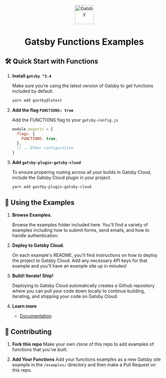 <p align="center">
  <a href="https://www.gatsbyjs.com/?utm_source=starter&utm_medium=readme&utm_campaign=functions-starters">
    <img alt="Gatsby" src="https://www.gatsbyjs.com/Gatsby-Monogram.svg" width="60" />
  </a>
</p>
<h1 align="center">
  Gatsby Functions Examples
</h1>

## 🛠 Quick Start with Functions

1. **Install `gatsby ^3.4`**

   Make sure you're using the latest version of Gatsby to get functions included by default.

   ```bash
   yarn add gastby@latest
   ```

2. **Add the flag `FUNCTIONS: true`**

   Add the FUNCTIONS flag to your `gatsby-config.js`

   ```js
   module.exports = {
     flags: {
       FUNCTIONS: true,
     },
     // ...Other configuration
   }
   ```

3. **Add `gatsby-plugin-gatsby-cloud`**

   To ensure propering routing across all your builds in Gatsby Cloud, include the Gatsby Cloud plugin in your project.

   ```bash
   yarn add gastby-plugin-gatsby-cloud
   ```

## 🚀 Using the Examples

1.  **Browse Examples.**

    Browse the examples folder included here. You'll find a variety of examples including how to submit forms, send emails, and how to handle authentication.

2.  **Deploy to Gatsby Cloud.**

    On each example's README, you'll find instructions on how to deploy the project to Gatsby Cloud. Add any necessary API keys for that example and you'll have an example site up in minutes!

3.  **Build! Iterate! Ship!**

    Deploying to Gatsby Cloud automatically creates a Github repository where you can pull your code down locally to continue building, iterating, and shipping your code on Gatsby Cloud.

4.  **Learn more**

    - [Documentation](https://www.gatsbyjs.com/docs/how-to/functions/getting-started/?utm_source=starter&utm_medium=readme&utm_campaign=gatsby-functions-beta)

## 🙌 Contributing

1. **Fork this repo**
   Make your own clone of this repo to add examples of functions that you've built.

2. **Add Your Functions**
   Add your functions examples as a new Gatsby site example in the `/examples/` directory and then make a Pull Request on this repo.
